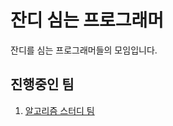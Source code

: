잔디 심는 프로그래머
===================
잔디를 심는 프로그래머들의 모임입니다.

진행중인 팀
-------------------
1. [알고리즘 스터디 팀](https://github.com/lawnmowing-programmer/algo)
